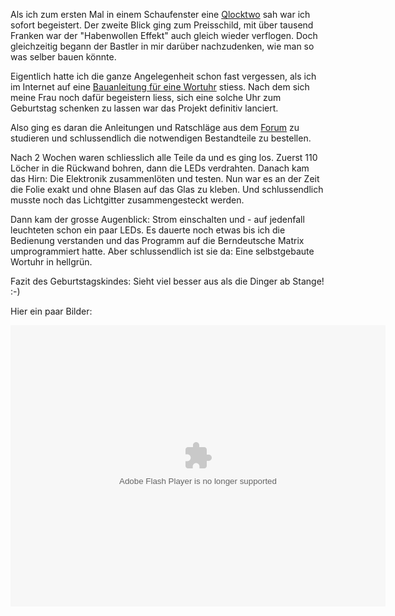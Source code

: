 <!--Woruhr-->

Als ich zum ersten Mal in einem Schaufenster eine [Qlocktwo][1] sah war ich sofort begeistert. Der zweite Blick ging zum Preisschild, mit über tausend Franken war der "Habenwollen Effekt" auch gleich wieder verflogen. Doch gleichzeitig begann der Bastler in mir darüber nachzudenken, wie man so was selber bauen könnte.

Eigentlich hatte ich die ganze Angelegenheit schon fast vergessen, als ich im Internet auf eine  [Bauanleitung für eine Wortuhr][2] stiess. Nach dem sich meine Frau noch dafür begeistern liess, sich eine solche Uhr zum Geburtstag schenken zu lassen war das Projekt definitiv lanciert.

Also ging es daran die Anleitungen und Ratschläge aus dem [Forum][3] zu studieren und schlussendlich die notwendigen Bestandteile zu bestellen.

Nach 2 Wochen waren schliesslich alle Teile da und es ging los. Zuerst 110 Löcher in die Rückwand bohren, dann die LEDs verdrahten. Danach kam das Hirn: Die Elektronik zusammenlöten und testen. Nun war es an der Zeit die Folie exakt und ohne Blasen auf das Glas zu kleben. Und schlussendlich musste noch das Lichtgitter zusammengesteckt werden.

Dann kam der grosse Augenblick: Strom einschalten und - auf jedenfall leuchteten schon ein paar LEDs. Es dauerte noch etwas bis ich die Bedienung verstanden und das Programm auf die Berndeutsche Matrix umprogrammiert hatte. Aber schlussendlich ist sie da: Eine selbstgebaute Wortuhr in hellgrün.

Fazit des Geburtstagskindes: Sieht viel besser aus als die Dinger ab Stange! :-)

Hier ein paar Bilder:

<object width="600" height="450"> <param name="flashvars" value="offsite=true&lang=de-de&page_show_url=%2Fphotos%2Fpluess%2Fsets%2F72157633057718003%2Fshow%2F&page_show_back_url=%2Fphotos%2Fpluess%2Fsets%2F72157633057718003%2F&set_id=72157633057718003&jump_to="></param> <param name="movie" value="http://www.flickr.com/apps/slideshow/show.swf?v=124984"></param> <param name="allowFullScreen" value="true"></param><embed type="application/x-shockwave-flash" src="http://www.flickr.com/apps/slideshow/show.swf?v=124984" allowFullScreen="true" flashvars="offsite=true&lang=de-de&page_show_url=%2Fphotos%2Fpluess%2Fsets%2F72157633057718003%2Fshow%2F&page_show_back_url=%2Fphotos%2Fpluess%2Fsets%2F72157633057718003%2F&set_id=72157633057718003&jump_to=" width="600" height="450"></embed></object>


[1]: http://www.qlocktwo.com
[2]: http://code.google.com/p/grosses-bastelwochenende/
[3]: https://groups.google.com/forum/?fromgroups#!forum/qlocktwo